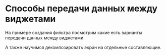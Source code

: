# Способы передачи данных между виджетами

На примере создания фильтра посмотрим какие есть варианты передачи данных между виджетами.

А также научимся декомпозировать экран на отдельные составляющие.
